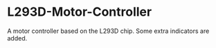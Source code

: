 # L293D-Motor-Controller
A motor controller based on the L293D chip. Some extra indicators are added.

